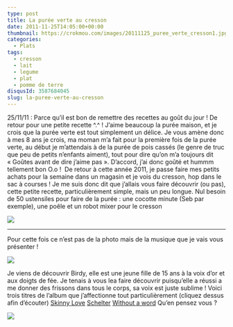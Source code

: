 ```yaml
---
type: post
title: La purée verte au cresson
date: 2011-11-25T14:05:00+00:00
thumbnail: https://crokmou.com/images/20111125_puree_verte_cresson1.jpg
categories:
  - Plats
tags:
  - cresson
  - lait
  - legume
  - plat
  - pomme de terre
disqusId: 3587684045
slug: la-puree-verte-au-cresson
---
```


  25/11/11 : Parce qu’il est bon de remettre des recettes au goût du jour !  De retour pour une petite recette ^.^ ! J’aime beaucoup la purée maison, et je crois que la purée verte est tout simplement un délice. Je vous amène donc à mes 8 ans je crois, ma moman m’a fait pour la première fois de la purée verte, au début je m’attendais à de la purée de pois cassés (le genre de truc que peu de petits n’enfants aiment), tout pour dire qu’on m’a toujours dit « Goûtes avant de dire j’aime pas ». D’accord, j’ai donc goûté et hummm tellement bon O.o !  De retour à cette année 2011, je passe faire mes petits achats pour la semaine dans un magasin et je vois du cresson, hop dans le sac à courses ! Je me suis donc dit que j’allais vous faire découvrir (ou pas), cette petite recette, particulièrement simple, mais un peu longue. Nul besoin de 50 ustensiles pour faire de la purée : une cocotte minute (Seb par exemple), une poêle et un robot mixer pour le cresson

![](http://1.bp.blogspot.com/-_xEwPUx9yHQ/Ts-Xv_7bbMI/AAAAAAAABLg/fqGb9Fgfc4c/s1600/Pure%25CC%2581e+verte.jpg)

__________

Pour cette fois ce n’est pas de la photo mais de la musique que je vais vous présenter !

[![](http://1.bp.blogspot.com/-KiZpvZc5byY/TtI2TKlenEI/AAAAAAAABL8/QY9GDJo0N5g/s400/birdy.jpg)](http://1.bp.blogspot.com/-KiZpvZc5byY/TtI2TKlenEI/AAAAAAAABL8/QY9GDJo0N5g/s1600/birdy.jpg)

  Je viens de découvrir Birdy, elle est une jeune fille de 15 ans à la voix d’or et aux doigts de fée. Je tenais à vous lea faire découvrir puisqu’elle a réussi a me donner des frissons dans tous le corps, sa voix est juste sublime ! Voici trois titres de l’album que j’affectionne tout particulièrement (cliquez dessus afin d’écouter)
  [Skinny Love](http://youtu.be/aNzCDt2eidg)
[Schelter](http://youtu.be/QXwPUYU8rTI)
[Without a word](http://youtu.be/fnAfFpNKT_E)
  Qu’en pensez vous ?

![](http://4.bp.blogspot.com/-2bLosyMFac4/TxhFg0sR2dI/AAAAAAAABec/Mzg1OnlXUmM/s1600/Signature+copie.jpg)

